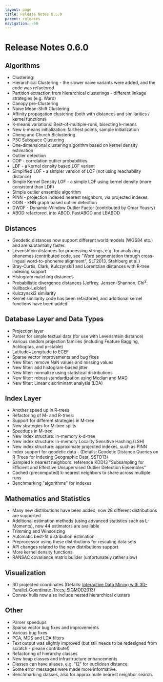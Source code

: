 ```yaml
---
layout: page
title: Release Notes 0.6.0
parent: releases
navigation: -60
---
```



Release Notes 0.6.0
===================

Algorithms
----------

-  Clustering:
  -  Hierarchical Clustering - the slower naive variants were added, and the code was refactored
  -  Partition extraction from hierarchical clusterings - different linkage strategies (e.g. Ward)
  -  Canopy pre-Clustering
  -  Naive Mean-Shift Clustering
  -  Affinity propagation clustering (both with distances and similarities / kernel functions)
  -  K-means variations: Best-of-multiple-runs, bisecting k-means
  -  New k-means initialization: farthest points, sample initialization
  -  Cheng and Church Biclustering
  -  P3C Subspace Clustering
  -  One-dimensional clustering algorithm based on kernel density estimation
-  Outlier detection
  -  COP - correlation outlier probabilities
  -  LDF - a kernel density based LOF variant
  -  Simplified LOF - a simpler version of LOF (not using reachability distance)
  -  Simple Kernel Density LOF - a simple LOF using kernel density (more consistent than LDF)
  -  Simple outlier ensemble algorithm
  -  PINN - projection indexed nearest neighbors, via projected indexes.
  -  ODIN - kNN graph based outlier detection
  -  DWOF - Dynamic-Window Outlier Factor (contributed by Omar Yousry)
  -  ABOD refactored, into ABOD, FastABOD and LBABOD

Distances
---------

-  Geodetic distances now support different world models (WGS84 etc.) and are subtantially faster.
-  Levenshtein distances for processing strings, e.g. for analyzing phonemes (contributed code, see "Word segmentation through cross-lingual word-to-phoneme alignment", SLT2013, Stahlberg et al.)
-  Bray-Curtis, Clark, Kulczynski1 and Lorentzian distances with R-tree indexing support
-  Histogram matching distances
-  Probabilistic divergence distances (Jeffrey, Jensen-Shannon, Chi<sup>2</sup>, Kullback-Leibler)
-  Kulczynski2 similarity
-  Kernel similarity code has been refactored, and additional kernel functions have been added

Database Layer and Data Types
-----------------------------

-  Projection layer
-  Parser for simple textual data (for use with Levenshtein distance)
-  Various random projection families (including Feature Bagging, Achlioptas, and p-stable)
-  Latitude+Longitude to ECEF
-  Sparse vector improvements and bug fixes
-  New filter: remove NaN values and missing values
-  New filter: add histogram-based jitter
-  New filter: normalize using statistical distributions
-  New filter: robust standardization using Median and MAD
-  New filter: Linear discriminant analysis (LDA)

Index Layer
-----------

-  Another speed up in R-trees
-  Refactoring of M- and R-trees:
  -  Support for different strategies in M-tree
  -  New strategies for M-tree splits
  -  Speedups in M-tree
-  New index structure: in-memory k-d-tree
-  New index structure: in-memory Locality Sensitive Hashing (LSH)
-  New index structure: approximate projected indexes, such as PINN
-  Index support for geodetic data - (Details: Geodetic Distance Queries on R-Trees for Indexing Geographic Data, SSTD13)
-  Sampled k nearest neighbors: reference KDD13 "Subsampling for Efficient and Effective Unsupervised Outlier Detection Ensembles"
-  Cached (precomputed) k-nearest neighbors to share across multiple runs
-  Benchmarking "algorithms" for indexes

Mathematics and Statistics
--------------------------

-  Many new distributions have been added, now 28 different distributions are supported
-  Additional estimation methods (using advanced statistics such as L-Moments), now 44 estimators are available
-  Trimming and Winsorizing
-  Automatic best-fit distribution estimation
-  Preprocessor using these distributions for rescaling data sets
-  API changes related to the new distributions support
-  More kernel density functions
-  RANSAC covariance matrix builder (unfortunately rather slow)

Visualization
-------------

-  3D projected coordinates (Details: [Interactive Data Mining with 3D-Parallel-Coordinate-Trees, SIGMOD2013](/publications#release0.6))
-  Convex hulls now also include nested hierarchical clusters

Other
-----

-  Parser speedups
-  Sparse vector bug fixes and improvements
-  Various bug fixes
-  PCA, MDS and LDA filters
-  Text output was slightly improved (but still needs to be redesigned from scratch - please contribute!)
-  Refactoring of hierarchy classes
-  New heap classes and infrastructure enhancements
-  Classes can have aliases, e.g. "l2" for euclidean distance.
-  Some error messages were made more informative.
-  Benchmarking classes, also for approximate nearest neighbor search.


